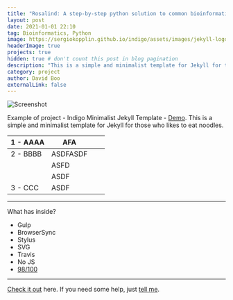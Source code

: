 ```yaml
---
title: "Rosalind: A step-by-step python solution to common bioinformatic problems"
layout: post
date: 2021-01-01 22:10
tag: Bioinformatics, Python
image: https://sergiokopplin.github.io/indigo/assets/images/jekyll-logo-light-solid.png
headerImage: true
projects: true
hidden: true # don't count this post in blog pagination
description: "This is a simple and minimalist template for Jekyll for those who likes to eat noodles."
category: project
author: David Boo
externalLink: false
---
```


![Screenshot](https://raw.githubusercontent.com/sergiokopplin/indigo/gh-pages/assets/screen-shot.png)

Example of project - Indigo Minimalist Jekyll Template - [Demo](https://sergiokopplin.github.io/indigo/). This is a simple and minimalist template for Jekyll for those who likes to eat noodles.

| 1 - AAAA  | AFA      |   |   |
|-----------|----------|---|---|
| 2 - BBBB  | ASDFASDF |   |   |
|           | ASFD     |   |   |
|           | ASDF     |   |   |
|  3 - CCC  | ASDF     |   |   |




---

What has inside?

- Gulp
- BrowserSync
- Stylus
- SVG
- Travis
- No JS
- [98/100](https://developers.google.com/speed/pagespeed/insights/?url=http%3A%2F%2Fsergiokopplin.github.io%2Findigo%2F)

---

[Check it out](https://sergiokopplin.github.io/indigo/) here.
If you need some help, just [tell me](https://github.com/sergiokopplin/indigo/issues).
